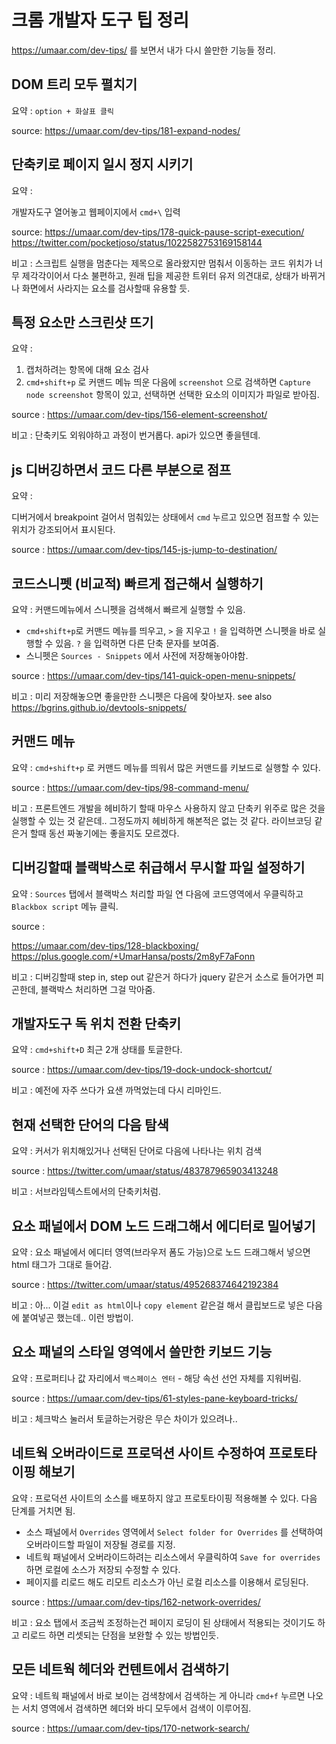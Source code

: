 
# 크롬 개발자 도구 팁 정리

https://umaar.com/dev-tips/ 를 보면서 내가 다시 쓸만한 기능들 정리.


## DOM 트리 모두 펼치기

요약 :
`option + 화살표 클릭`

source: https://umaar.com/dev-tips/181-expand-nodes/


## 단축키로 페이지 일시 정지 시키기

요약 :

개발자도구 열어놓고 웹페이지에서 `cmd+\` 입력

source:
https://umaar.com/dev-tips/178-quick-pause-script-execution/
https://twitter.com/pocketjoso/status/1022582753169158144

비고 : 스크립트 실행을 멈춘다는 제목으로 올라왔지만 멈춰서 이동하는 코드 위치가 너무 제각각이어서 다소 불편하고, 원래 팁을 제공한 트위터 유저 의견대로, 상태가 바뀌거나 화면에서 사라지는 요소를 검사할때 유용할 듯.

## 특정 요소만 스크린샷 뜨기

요약 :

1. 캡처하려는 항목에 대해 요소 검사
2. `cmd+shift+p` 로 커맨드 메뉴 띄운 다음에 `screenshot` 으로 검색하면 `Capture node screenshot` 항목이 있고, 선택하면 선택한 요소의 이미지가 파일로 받아짐.

source : https://umaar.com/dev-tips/156-element-screenshot/

비고 : 단축키도 외워야하고 과정이 번거롭다. api가 있으면 좋을텐데.

## js 디버깅하면서 코드 다른 부분으로 점프

요약 :

디버거에서 breakpoint 걸어서 멈춰있는 상태에서 `cmd` 누르고 있으면 점프할 수 있는 위치가 강조되어서 표시된다.

source : https://umaar.com/dev-tips/145-js-jump-to-destination/

## 코드스니펫 (비교적) 빠르게 접근해서 실행하기

요약 : 커맨드메뉴에서 스니펫을 검색해서 빠르게 실행할 수 있음.

- `cmd+shift+p`로 커맨드 메뉴를 띄우고, `>` 을 지우고 `!` 을 입력하면 스니펫을 바로 실행할 수 있음. `?` 을 입력하면 다른 단축 문자를 보여줌.
- 스니펫은 `Sources - Snippets` 에서 사전에 저장해놓아야함.

source : https://umaar.com/dev-tips/141-quick-open-menu-snippets/

비고 : 미리 저장해놓으면 좋을만한 스니펫은 다음에 찾아보자. see also https://bgrins.github.io/devtools-snippets/

## 커맨드 메뉴

요약 : `cmd+shift+p` 로 커맨드 메뉴를 띄워서 많은 커맨드를 키보드로 실행할 수 있다.

source : https://umaar.com/dev-tips/98-command-menu/

비고 : 프론트엔드 개발을 헤비하기 할때 마우스 사용하지 않고 단축키 위주로 많은 것을 실행할 수 있는 것 같은데.. 그정도까지 헤비하게 해본적은 없는 것 같다. 라이브코딩 같은거 할때 동선 짜놓기에는 좋을지도 모르겠다.

## 디버깅할때 블랙박스로 취급해서 무시할 파일 설정하기

요약 :  `Sources` 탭에서 블랙박스 처리할 파일 연 다음에 코드영역에서 우클릭하고 `Blackbox script` 메뉴 클릭.

source :

https://umaar.com/dev-tips/128-blackboxing/
https://plus.google.com/+UmarHansa/posts/2m8yF7aFonn

비고 : 디버깅할때 step in, step out 같은거 하다가 jquery 같은거 소스로 들어가면 피곤한데, 블랙박스 처리하면 그걸 막아줌.

## 개발자도구 독 위치 전환 단축키

요약 : `cmd+shift+D` 최근 2개 상태를 토글한다.

source : https://umaar.com/dev-tips/19-dock-undock-shortcut/

비고 : 예전에 자주 쓰다가 요샌 까먹었는데 다시 리마인드.


## 현재 선택한 단어의 다음 탐색

요약 : 커서가 위치해있거나 선택된 단어로 다음에 나타나는 위치 검색

source : https://twitter.com/umaar/status/483787965903413248

비고 : 서브라임텍스트에서의 단축키처럼.

## 요소 패널에서 DOM 노드 드래그해서 에디터로 밀어넣기

요약 : 요소 패널에서 에디터 영역(브라우저 폼도 가능)으로 노드 드래그해서 넣으면 html 태그가 그대로 들어감.

source : https://twitter.com/umaar/status/495268374642192384

비고 : 아... 이걸 `edit as html`이나 `copy element` 같은걸 해서 클립보드로 넣은 다음에 붙여넣곤 했는데.. 이런 방법이.

## 요소 패널의 스타일 영역에서 쓸만한 키보드 기능

요약 : 프로퍼티나 값 자리에서 `백스페이스 엔터` - 해당 속선 선언 자체를 지워버림.

source : https://umaar.com/dev-tips/61-styles-pane-keyboard-tricks/

비고 : 체크박스 눌러서 토글하는거랑은 무슨 차이가 있으려나..


## 네트웍 오버라이드로 프로덕션 사이트 수정하여 프로토타이핑 해보기

요약 : 프로덕션 사이트의 소스를 배포하지 않고 프로토타이핑 적용해볼 수 있다. 다음 단계를 거치면 됨.

- 소스 패널에서 `Overrides` 영역에서 `Select folder for Overrides` 를 선택하여 오버라이드할 파일이 저장될 경로를 지정.
- 네트웍 패널에서 오버라이드하려는 리소스에서 우클릭하여 `Save for overrides` 하면 로컬에 소스가 저장되 수정할 수 있다.
- 페이지를 리로드 해도 리모트 리소스가 아닌 로컬 리소스를 이용해서 로딩된다.

source : https://umaar.com/dev-tips/162-network-overrides/

비고 : 요소 탭에서 조금씩 조정하는건 페이지 로딩이 된 상태에서 적용되는 것이기도 하고 리로드 하면 리셋되는 단점을 보완할 수 있는 방법인듯.

## 모든 네트웍 헤더와 컨텐트에서 검색하기

요약 : 네트웍 패널에서 바로 보이는 검색창에서 검색하는 게 아니라 `cmd+f` 누르면 나오는 서치 영역에서 검색하면 헤더와 바디 모두에서 검색이 이루어짐.

source : https://umaar.com/dev-tips/170-network-search/

